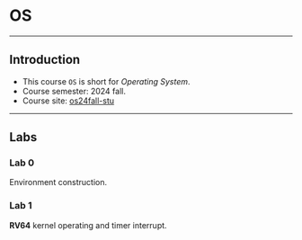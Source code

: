 # OS

---

## Introduction

* This course `OS` is short for *Operating System*.
* Course semester: 2024 fall.
* Course site: [os24fall-stu](https://zju-sec.github.io/os24fall-stu/)

---

## Labs

### Lab 0

Environment construction.

### Lab 1

**RV64** kernel operating and timer interrupt.
